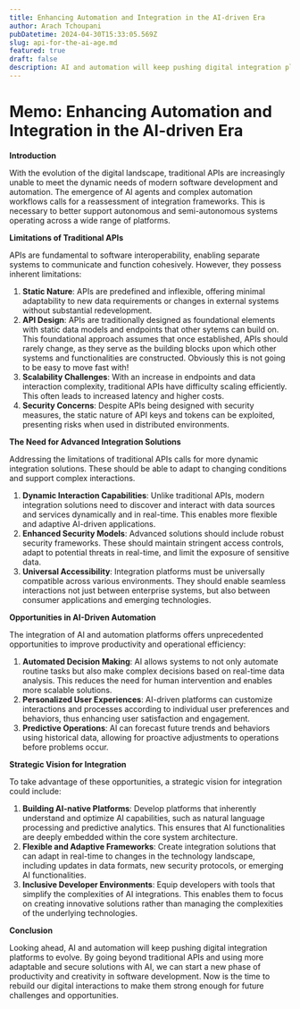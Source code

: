 ```yaml
---
title: Enhancing Automation and Integration in the AI-driven Era
author: Arach Tchoupani
pubDatetime: 2024-04-30T15:33:05.569Z
slug: api-for-the-ai-age.md
featured: true
draft: false
description: AI and automation will keep pushing digital integration platforms to evolve. By going beyond traditional APIs and using more adaptable and secure solutions with AI, we can start a new phase of productivity and creativity in software development. Now is the time to rebuild our digital interactions to make them strong enough for future challenges and opportunities.
---
```


# **Memo: Enhancing Automation and Integration in the AI-driven Era**

**Introduction**

With the evolution of the digital landscape, traditional APIs are increasingly unable to meet the dynamic needs of modern software development and automation. The emergence of AI agents and complex automation workflows calls for a reassessment of integration frameworks. This is necessary to better support autonomous and semi-autonomous systems operating across a wide range of platforms.

**Limitations of Traditional APIs**

APIs are fundamental to software interoperability, enabling separate systems to communicate and function cohesively. However, they possess inherent limitations:

1. **Static Nature**: APIs are predefined and inflexible, offering minimal adaptability to new data requirements or changes in external systems without substantial redevelopment.
2. **API Design**: APIs are traditionally designed as foundational elements with static data models and endpoints that other sytems can build on. This foundational approach assumes that once established, APIs should rarely change, as they serve as the building blocks upon which other systems and functionalities are constructed. Obviously this is not going to be easy to move fast with!
3. **Scalability Challenges**: With an increase in endpoints and data interaction complexity, traditional APIs have difficulty scaling efficiently. This often leads to increased latency and higher costs.
4. **Security Concerns**: Despite APIs being designed with security measures, the static nature of API keys and tokens can be exploited, presenting risks when used in distributed environments.

**The Need for Advanced Integration Solutions**

Addressing the limitations of traditional APIs calls for more dynamic integration solutions. These should be able to adapt to changing conditions and support complex interactions.

1. **Dynamic Interaction Capabilities**: Unlike traditional APIs, modern integration solutions need to discover and interact with data sources and services dynamically and in real-time. This enables more flexible and adaptive AI-driven applications.
2. **Enhanced Security Models**: Advanced solutions should include robust security frameworks. These should maintain stringent access controls, adapt to potential threats in real-time, and limit the exposure of sensitive data.
3. **Universal Accessibility**: Integration platforms must be universally compatible across various environments. They should enable seamless interactions not just between enterprise systems, but also between consumer applications and emerging technologies.

**Opportunities in AI-Driven Automation**

The integration of AI and automation platforms offers unprecedented opportunities to improve productivity and operational efficiency:

1. **Automated Decision Making**: AI allows systems to not only automate routine tasks but also make complex decisions based on real-time data analysis. This reduces the need for human intervention and enables more scalable solutions.
2. **Personalized User Experiences**: AI-driven platforms can customize interactions and processes according to individual user preferences and behaviors, thus enhancing user satisfaction and engagement.
3. **Predictive Operations**: AI can forecast future trends and behaviors using historical data, allowing for proactive adjustments to operations before problems occur.

**Strategic Vision for Integration**

To take advantage of these opportunities, a strategic vision for integration could include:

1. **Building AI-native Platforms**: Develop platforms that inherently understand and optimize AI capabilities, such as natural language processing and predictive analytics. This ensures that AI functionalities are deeply embedded within the core system architecture.
2. **Flexible and Adaptive Frameworks**: Create integration solutions that can adapt in real-time to changes in the technology landscape, including updates in data formats, new security protocols, or emerging AI functionalities.
3. **Inclusive Developer Environments**: Equip developers with tools that simplify the complexities of AI integrations. This enables them to focus on creating innovative solutions rather than managing the complexities of the underlying technologies.

**Conclusion**

Looking ahead, AI and automation will keep pushing digital integration platforms to evolve. By going beyond traditional APIs and using more adaptable and secure solutions with AI, we can start a new phase of productivity and creativity in software development. Now is the time to rebuild our digital interactions to make them strong enough for future challenges and opportunities.
